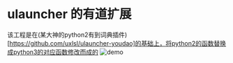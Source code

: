 # ulauncher 的有道扩展
该工程是在(某大神的python2有到词典插件)[https://github.com/uxlsl/ulauncher-youdao]的基础上，将python2的函数替换成python3的对应函数修改而成的
![demo](demo.png)
